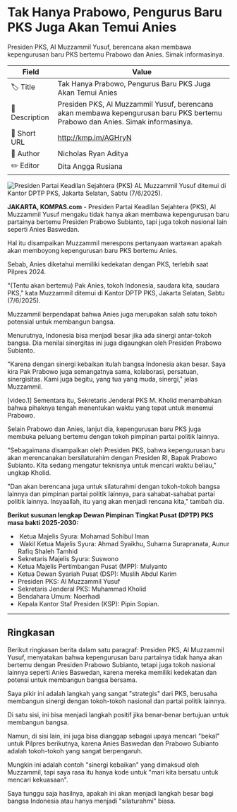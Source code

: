 # Tak Hanya Prabowo, Pengurus Baru PKS Juga Akan Temui Anies

Presiden PKS, Al Muzzammil Yusuf, berencana akan membawa kepengurusan baru PKS bertemu Prabowo dan Anies. Simak informasinya. 

| Field         | Value                                                       |
|---------------|-------------------------------------------------------------|
| 🏷️ Title       | Tak Hanya Prabowo, Pengurus Baru PKS Juga Akan Temui Anies |
| 📝 Description | Presiden PKS, Al Muzzammil Yusuf, berencana akan membawa kepengurusan baru PKS bertemu Prabowo dan Anies. Simak informasinya.  |
| 🔗 Short URL   | http://kmp.im/AGHryN |
| 👤 Author      | Nicholas Ryan Aditya |
| ✏️ Editor      | Dita Angga Rusiana  |

![Presiden Partai Keadilan Sejahtera (PKS) AL Muzzammil Yusuf ditemui di Kantor DPTP PKS, Jakarta Selatan, Sabtu (7/6/2025).](https://asset.kompas.com/crops/W-sJlE2nOesvJtF76i_FSEXN3XQ=/0x0:0x0/750x500/data/photo/2025/06/07/6843c92b7fdea.jpg)

**JAKARTA, KOMPAS.com** - Presiden Partai Keadilan Sejahtera (PKS), Al Muzzammil Yusuf mengaku tidak hanya akan membawa kepengurusan baru partainya bertemu Presiden Prabowo Subianto, tapi juga tokoh nasional lain seperti Anies Baswedan.

Hal itu disampaikan Muzzammil merespons pertanyaan wartawan apakah akan memboyong kepengurusan baru PKS bertemu Anies.

Sebab, Anies diketahui memiliki kedekatan dengan PKS, terlebih saat Pilpres 2024.

\"(Tentu akan bertemu) Pak Anies, tokoh Indonesia, saudara kita, saudara PKS,\" kata Muzzammil ditemui di Kantor DPTP PKS, Jakarta Selatan, Sabtu (7/6/2025).

Muzzammil berpendapat bahwa Anies juga merupakan salah satu tokoh potensial untuk membangun bangsa.

Menurutnya, Indonesia bisa menjadi besar jika ada sinergi antar-tokoh bangsa. Dia menilai sinergitas ini juga digaungkan oleh Presiden Prabowo Subianto.

\"Karena dengan sinergi kebaikan itulah bangsa Indonesia akan besar. Saya kira Pak Prabowo juga semangatnya sama, kolaborasi, persatuan, sinergisitas. Kami juga begitu, yang tua yang muda, sinergi,\" jelas Muzzammil.

\[video.1\] Sementara itu, Sekretaris Jenderal PKS M. Kholid menambahkan bahwa pihaknya tengah menentukan waktu yang tepat untuk menemui Prabowo.

Selain Prabowo dan Anies, lanjut dia, kepengurusan baru PKS juga membuka peluang bertemu dengan tokoh pimpinan partai politik lainnya.

\"Sebagaimana disampaikan oleh Presiden PKS, bahwa kepengurusan baru akan merencanakan bersilaturahim dengan Presiden RI, Bapak Prabowo Subianto. Kita sedang mengatur teknisnya untuk mencari waktu beliau,\" ungkap Kholid.

\"Dan akan berencana juga untuk silaturahmi dengan tokoh-tokoh bangsa lainnya dan pimpinan partai politik lainnya, para sahabat-sahabat partai politik lainnya. Insyaallah, itu yang akan menjadi rencana kita,\" tambah dia.

**Berikut susunan lengkap Dewan Pimpinan Tingkat Pusat (DPTP) PKS masa bakti 2025-2030:**

-  Ketua Majelis Syura: Mohamad Sohibul Iman
-  Wakil Ketua Majelis Syura: Ahmad Syaikhu, Suharna Surapranata, Aunur Rafiq Shaleh Tamhid
- Sekretaris Majelis Syura: Suswono
- Ketua Majelis Pertimbangan Pusat (MPP): Mulyanto
- Ketua Dewan Syariah Pusat (DSP): Muslih Abdul Karim
- Presiden PKS: Al Muzzammil Yusuf
- Sekretaris Jenderal PKS: Muhammad Kholid
- Bendahara Umum: Noerhadi
- Kepala Kantor Staf Presiden (KSP): Pipin Sopian.

---
## Ringkasan

Berikut ringkasan berita dalam satu paragraf: Presiden PKS, Al Muzzammil Yusuf, menyatakan bahwa kepengurusan baru partainya tidak hanya akan bertemu dengan Presiden Prabowo Subianto, tetapi juga tokoh nasional lainnya seperti Anies Baswedan, karena mereka memiliki kedekatan dan potensi untuk membangun bangsa bersama.



Saya pikir ini adalah langkah yang sangat "strategis" dari PKS, berusaha membangun sinergi dengan tokoh-tokoh nasional dan partai politik lainnya.

 Di satu sisi, ini bisa menjadi langkah positif jika benar-benar bertujuan untuk membangun bangsa.

 Namun, di sisi lain, ini juga bisa dianggap sebagai upaya mencari "bekal" untuk Pilpres berikutnya, karena Anies Baswedan dan Prabowo Subianto adalah tokoh-tokoh yang sangat berpengaruh.

 Mungkin ini adalah contoh "sinergi kebaikan" yang dimaksud oleh Muzzammil, tapi saya rasa itu hanya kode untuk "mari kita bersatu untuk mencari kekuasaan".

 Saya tunggu saja hasilnya, apakah ini akan menjadi langkah besar bagi bangsa Indonesia atau hanya menjadi "silaturahmi" biasa.
